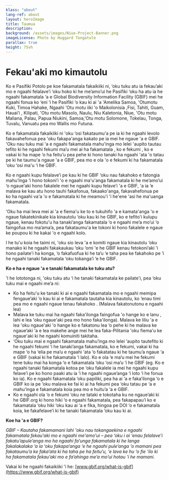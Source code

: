 ```yaml
---
klass: "about"
lang-ref: about
layout: heroImage
title: Taumua
description: 
background: /assets/images/Niue-Project-Banner.png
imageLicense: Photo by Huggard Tongatule
parallax: true
height: 75vh
---
```

# Fekau'aki mo kimautolu 

Ko e Pasifiki Potolo pe koe fakamatala fakaikiiki ni, ‘oku tuku atu ia fekau’aki mo e ngaahi felalave’i ‘oku hoko ki he me’amo’ui he Pasifiki ‘oku ha atu ia he ngaahi fakamatala ‘a e Global Biodiversity Information Facility (GBIF) mei he ngaahi fonua ko ‘eni ‘i he Pasifiki ‘o kau ki ai 'a 'Amelika Samoa, 'Otumotu Kuki, Timoa Hahake, Ngaahi 'Otu motu iiki 'o Maikolonisia ,Fisi, Tahiti, Guam, Hauai’i , Kilipati, 'Otu motu Masolo, Naulu, Niu Kaletonia, Niue, 'Otu motu Maliana, Palau, Papua Niukini, Samoa,'Otu motu Solomone, Tokelau, Tonga, Tuvalu, Vanuatu pea mo Wallis mo Futuna.

Ko e fakamatala fakaikiiki ni 'oku ‘osi fakataumu'a pe ia ki he ngaahi levolo fakavahefonua pea 'oku fakapa'anga kakato pe ia mei he ngaue 'a e GBIF. 'Oku nau tuku mai 'a e ngaahi fakamatala mahu'inga mo lelei 'aupito tautau tefito ki he ngaahi fekumi ma’u mei ai ha fakamatala , ko e fekumi , ko e vakai ki ha mape ‘o ha feitu’u pea pehe ki hono tanaki ha ngaahi 'ata 'o tatau pe ki he taumu'a ngaue 'a e GBIF, pea mo e ola 'o e fekumi ki ha fakamatala 'oku ‘osi ma'u ‘i he GBIF.

Ko e ngaahi kupu felalave’i pe kau ki he GBIF ‘oku nau fakahoko e fatongia mahu’inga ‘i hono tokoni’i 'o e ngaahi ma'u'anga fakamatala ki he me’amo’ui  ‘o ngaue'aki hono fakalele mei he ngaahi kupu felave’i 'a e GBIF, 'a ia ‘e malava ke kau atu hono tauhi fakafonua, fakaako'anga, fakavahefonua pe ko ha ngaahi va'a 'o e fakamatala ki he meamou'i 'i he'ene 'asi he ma'uanga fakamatala.

'Oku ha mai leva mei ai 'a e fiema'u ke to e tukuhifo 'a e kamata'anga 'o e ngaue fakatekinikale kia kinautolu ‘oku kau ki he GBIF, ko e tefito'i kulupu ngaue, kenau fokotu'u ha tanaki’anga fakamatala ‘o e ngaahi me’a mo’ui ‘o faingofua mo ma’ama’a, pea fakataumu'a ke tokoni ki hono fakalele e ngaue ke poupou ki he kakai 'o e ngaahi kolo.

I he tu'u koia he taimi ni, 'oku sio leva 'a e komiti ngaue kia kinautolu ‘oku manako ki he ngaahi fakakaukau ‘oku ‘omi 'e he GBIF kenau fetokoni’aki 'i hono pailate'i ha konga, ‘o fakafuofua ki he ta’u ‘e taha pea ke fakahoko pe ’i he ngaahi tanaki fakamatala ‘oku tokanga’i ‘e he GBIF.

**Ko e ha e ngaue 'a e tanaki fakamatala ke tuku atu?**

'I he lototonga ni, 'oku tuku atu ‘i he tanaki  fakamatala ke pailate'i, pea ‘oku tuku mai e ngaahi me’a ni:
* Ko ha feitu'u ke tanaki ki ai e ngaahi fakamatala mo e ngaahi memipa fengaue’aki ‘o kau ki ai e fakamatala tautaha kia kinautolu, ko ‘enau timi pea mo e ngaahi ngaue tenau fakahoko .
(Malava fakatonutonu e ngaahi lea)
* Malava ke tuku mai ha ngaahi faka'ilonga faingofua 'o hange ko e lanu , lahi e lea 'oku ngaue'aki pea mo hono faka'ilonga). Malava ke liliu 'a e lea 'oku ngaue'aki 'o hange ko e fakatonu lea ‘o pehe ki he malava ke ngaue’aki ‘a e lea makehe ange mei he lea faka-Pilitania 'oku fiema'u ke ngaue'aki ki he ngaahi komuiniti takitaha.
* ‘Oku tuku mai e ngaahi fakamatala mahu’inga mo lelei ‘aupito tautefito ki he ngaahi fekumi ‘i he tanaki’anga fakamatala, ko e fekumi, vakai ki ha mape ‘o ha ‘elia pe ma’u e ngaahi ‘ata ‘o fakatatau ki he taumu’a ngaue ‘a e GBIF (vakai ki he fakamatala ‘i lalo). Ko e ola ‘e ma’u mei he fekumi tene tuku mai ha konga ‘o e fakamatala ‘oku ‘osi ma’u ‘i he GBIF (eg. Ko e ngaahi tanaki fakamatala kotoa pe ‘oku fakalele ia mei he ngaahi kupu felave’i pe ko hono paaki atu ia ‘i he ngaahi ngaue’anga ‘i loto ‘i he fonua ko ia). Ko e ngaahi fakamatala ‘oku papiliki, pea ha ai ‘a e faka’ilonga ‘o e GBIF ko ia pe ‘oku malava ke fai ki ai ha fekumi pea ‘oku tatau pe ‘a e mahu’inga e fakamatala koia pea mo e huitu’a ‘a e GBIF.
* Ko e ngaahi ola ‘o e fekumi ‘oku ne tataki e tokotaha ku ne ngaue’aki ki he GBIF.org ki hono hiki ‘o e ngaahi fakamatala, pea fakapapau’i ko e fakamatala ‘oku hiki ‘oku kau ai ‘a e fika, hingoa pe DOI ‘o e fakamatala koia, ke fakafelave’i ki he tanaki fakamatala ‘oku kau ki ai.

**Koe ha 'a e GBIF?**

*GBIF – Kautaha fakamamani lahi 'oku nau tokangaekina e ngaahi fakamatala fekau'aki mo e ngaahi me'amo'ui – pea ‘oku i ai ‘enau felalave’i fakatu’apule’anga mo ha ngaahi fa’unga fakamatala ki he langa fakalakalaka ‘a ia ‘oku fakapa’anga ‘e he ngaahi pule’anga ‘o mamani pea fakataumu’a ke faka’ata ki ha taha pe ha feitu’u, ‘e lava ke hu ‘o fie ‘ilo ki ha fakamatala fekau’aki mo e fa’ahinga me’a mo’ui hotau ‘i he mamani.*

Vakai ki he ngaahi fakaikiiki 'i he: [www.gbif.org/what-is-gbif](https://www.gbif.org/what-is-gbif)
